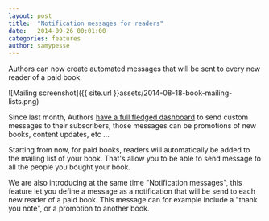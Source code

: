 ```yaml
---
layout: post
title:  "Notification messages for readers"
date:   2014-09-26 00:01:00
categories: features
author: samypesse
---
```


Authors can now create automated messages that will be sent to every new reader of a paid book.

<!-- more -->

![Mailing screenshot]({{ site.url }}assets/2014-08-18-book-mailing-lists.png)


Since last month, Authors [have a full fledged dashboard](https://www.gitbook.io/blog/features/author-subscriber-mailing) to send custom messages to their subscribers, those messages can be promotions of new books, content updates, etc …

Starting from now, for paid books, readers will automatically be added to the mailing list of your book. That's allow you to be able to send message to all the people you bought your book.

We are also introducing at the same time "Notification messages", this feature let you define a message as a notification that will be send to each new reader of a paid book.
This message can for example include a "thank you note", or a promotion to another book.
